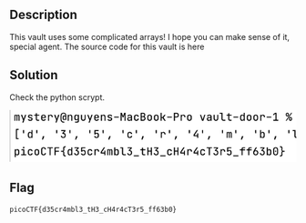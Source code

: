 ## Description
This vault uses some complicated arrays! 
I hope you can make sense of it, special agent. 
The source code for this vault is here

## Solution

Check the python scrypt.

![](/PicoCTF/Reverse_Engineering/vault-door-1/Imgs/Run.png)
## Flag

```
picoCTF{d35cr4mbl3_tH3_cH4r4cT3r5_ff63b0}
```